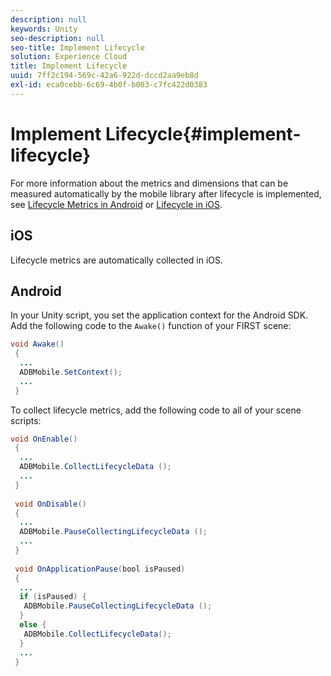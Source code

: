 ```yaml
---
description: null
keywords: Unity
seo-description: null
seo-title: Implement Lifecycle
solution: Experience Cloud
title: Implement Lifecycle
uuid: 7ff2c194-569c-42a6-922d-dccd2aa9eb8d
exl-id: eca0cebb-6c69-4b0f-b003-c7fc422d0383
---
```

# Implement Lifecycle{#implement-lifecycle}

For more information about the metrics and dimensions that can be measured automatically by the mobile library after lifecycle is implemented, see [Lifecycle Metrics in Android](/help/android/metrics.md) or [Lifecycle in iOS](/help/ios/metrics.md).

## iOS

Lifecycle metrics are automatically collected in iOS.

## Android

In your Unity script, you set the application context for the Android SDK. Add the following code to the `Awake()` function of your FIRST scene:

```java
void Awake()
 {
  ...
  ADBMobile.SetContext();
  ...
 }
```

To collect lifecycle metrics, add the following code to all of your scene scripts:

```java
void OnEnable()
 {
  ...
  ADBMobile.CollectLifecycleData (); 
  ...
 }
 
 void OnDisable()
 {
  ...
  ADBMobile.PauseCollectingLifecycleData (); 
  ...
 }
  
 void OnApplicationPause(bool isPaused) 
 {
  ...
  if (isPaused) {
   ADBMobile.PauseCollectingLifecycleData (); 
  }  
  else {
   ADBMobile.CollectLifecycleData(); 
  }
  ...
 }

```

